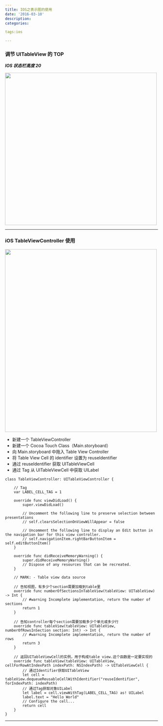 ```yaml
---
title: IOS之表示图的使用
date: '2016-03-10'
description:
categories:

tags:ios

---
```


>

### 调节 UITableView 的 TOP 

>

***IOS 状态栏高度 20***

>

<img src="{{urls.media}}/IOS之表示图的使用/2.png" alt="" width="500" height="500">

>

---

>

### iOS TableViewController 使用

>

<img src="{{urls.media}}/IOS之表示图的使用/1.png" alt="" width="500" height="600">

>

* 新建一个 TableViewController
* 新建一个 Cocoa Touch Class（Main.storyboard）
* 向 Main.storyboard 中拖入 Table View Controller
* 将 Table View Cell 的 identifier 设置为 reuseIdentifier
* 通过 reuseIdentifier 获取 UITableViewCell
* 通过 Tag 从 UITableViewCell 中获取 UILabel

>

    class TableViewController: UITableViewController {
        
        // Tag
        var LABEL_CELL_TAG = 1
        
        override func viewDidLoad() {
            super.viewDidLoad()
            
            // Uncomment the following line to preserve selection between presentations
            // self.clearsSelectionOnViewWillAppear = false
            
            // Uncomment the following line to display an Edit button in the navigation bar for this view controller.
            // self.navigationItem.rightBarButtonItem = self.editButtonItem()
        }
        
        override func didReceiveMemoryWarning() {
            super.didReceiveMemoryWarning()
            // Dispose of any resources that can be recreated.
        }
        
        // MARK: - Table view data source
        
        // 告知视图，有多少个section需要加载到table里
        override func numberOfSectionsInTableView(tableView: UITableView) -> Int {
            // #warning Incomplete implementation, return the number of sections
            return 1
        }
        
        // 告知controller每个section需要加载多少个单元或多少行
        override func tableView(tableView: UITableView, numberOfRowsInSection section: Int) -> Int {
            // #warning Incomplete implementation, return the number of rows
            return 3
        }
        
        // 返回UITableViewCell的实例，用于构成table view.这个函数是一定要实现的
        override func tableView(tableView: UITableView, cellForRowAtIndexPath indexPath: NSIndexPath) -> UITableViewCell {
            // 通过Identifier获取UITableView
            let cell = tableView.dequeueReusableCellWithIdentifier("reuseIdentifier", forIndexPath: indexPath)
            // 通过Tag获取对象UILabel
            let label = cell.viewWithTag(LABEL_CELL_TAG) as! UILabel
            label.text = "Hello World"
            // Configure the cell...
            return cell
        }
    }
    
>

---

>